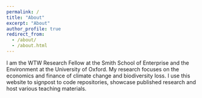 ```yaml
---
permalink: /
title: "About"
excerpt: "About"
author_profile: true
redirect_from: 
  - /about/
  - /about.html
---
```


I am the WTW Research Fellow at the Smith School of Enterprise and the Environment at the University of Oxford. My research focuses on the economics and finance of climate change and biodiversity loss. I use this website to signpost to code repositories, showcase published research and host various teaching materials.
